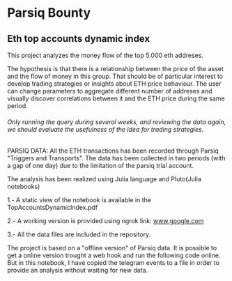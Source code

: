 # Parsiq Bounty

## Eth top accounts dynamic index

This project analyzes the money flow of the top 5.000 eth addreses. 

The hypothesis is that there is a relationship between the price of the asset and the flow of money in this group. That should be of particular interest to develop trading strategies or insights about ETH price behaviour. The user can change parameters to aggregate different number of addreses and visually discover correlations between it and the ETH price during the same period.

###### Only running the query during several weeks, and reviewing the data again, we should evaluate the usefulness of the idea for trading strategies.

PARSIQ DATA: All the ETH transactions has been recorded through Parsiq "Triggers and Transports". The data has been collected in two periods (with a gap of one day) due to the limitation of the parsiq trial account.

The analysis has been realized using Julia language and Pluto(Julia notebooks)

1.- A static view of the notebook is available in the TopAccountsDynamicIndex.pdf

2.- A working version is provided using ngrok link: www.google.com

3.- All the data files are included in the repository.

The project is based on a "offline version" of Parsiq data. It is possible to get a online version trought a web hook and run the following code online. But in this notebook, I have copied the telegram events to a file in order to provide an analysis without waiting for new data.


